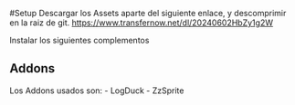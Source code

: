 #Setup
Descargar los Assets aparte del siguiente enlace, y descomprimir en la raiz de git.
https://www.transfernow.net/dl/20240602HbZy1g2W

Instalar los siguientes complementos

  ## Addons
  Los Addons usados son:
	  - LogDuck
	  - ZzSprite
